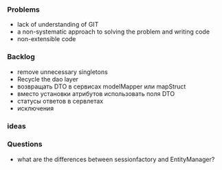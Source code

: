 ### Problems
- lack of understanding of GIT
- a non-systematic approach to solving the problem and writing code
- non-extensible code

### Backlog

- remove unnecessary singletons
- Recycle the dao layer
- возвращать DTO в сервисах modelMapper или mapStruct
- вместо установки атрибутов использовать поля DTO
- статусы ответов в сервлетах
- исключения

### ideas

### Questions
- what are the differences between sessionfactory and EntityManager?
